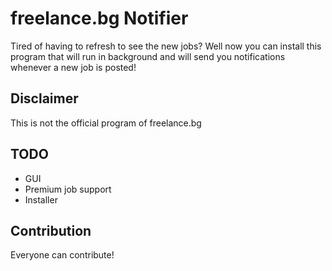 # freelance.bg Notifier
Tired of having to refresh to see the new jobs? Well now you can install this program that will run in background and will send you notifications whenever a new job is posted!

## Disclaimer
This is not the official program of freelance.bg

## TODO
* GUI
* Premium job support
* Installer

## Contribution
Everyone can contribute!

